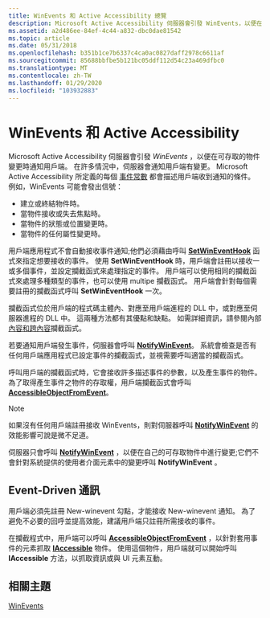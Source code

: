 ```yaml
---
title: WinEvents 和 Active Accessibility 總覽
description: Microsoft Active Accessibility 伺服器會引發 WinEvents，以便在可存取的物件變更時通知用戶端。
ms.assetid: a2d486ee-84ef-4c44-a832-dbc0dae81542
ms.topic: article
ms.date: 05/31/2018
ms.openlocfilehash: b351b1ce7b6337c4ca0ac0827daff2978c6611af
ms.sourcegitcommit: 85688bbfbe5b121bc05ddf112d54c23a469dfbc0
ms.translationtype: MT
ms.contentlocale: zh-TW
ms.lasthandoff: 01/29/2020
ms.locfileid: "103932883"
---
```

# <a name="winevents-and-active-accessibility"></a>WinEvents 和 Active Accessibility

Microsoft Active Accessibility 伺服器會引發 *WinEvents* ，以便在可存取的物件變更時通知用戶端。 在許多情況中，伺服器會通知用戶端有變更。 Microsoft Active Accessibility 所定義的每個 [事件常數](event-constants.md) 都會描述用戶端收到通知的條件。 例如，WinEvents 可能會發出信號：

- 建立或終結物件時。
- 當物件接收或失去焦點時。
- 當物件的狀態或位置變更時。
- 當物件的任何屬性變更時。

用戶端應用程式不會自動接收事件通知;他們必須藉由呼叫 [**SetWinEventHook**](/windows/desktop/api/Winuser/nf-winuser-setwineventhook) 函式來指定想要接收的事件。 使用 **SetWinEventHook** 時，用戶端會註冊以接收一或多個事件，並設定攔截函式來處理指定的事件。 用戶端可以使用相同的攔截函式來處理多種類型的事件，也可以使用 multipe 攔截函式。 用戶端會針對每個需要註冊的攔截函式呼叫 **SetWinEventHook** 一次。

攔截函式位於用戶端的程式碼主體內、對應至用戶端進程的 DLL 中，或對應至伺服器進程的 DLL 中。 這兩種方法都有其優點和缺點。 如需詳細資訊，請參閱內部 [內容和跨內容](in-context-and-out-of-context-hook-functions.md)攔截函式。

若要通知用戶端發生事件，伺服器會呼叫 [**NotifyWinEvent**](/windows/desktop/api/Winuser/nf-winuser-notifywinevent)。 系統會檢查是否有任何用戶端應用程式已設定事件的攔截函式，並視需要呼叫適當的攔截函式。

呼叫用戶端的攔截函式時，它會接收許多描述事件的參數，以及產生事件的物件。 為了取得產生事件之物件的存取權，用戶端攔截函式會呼叫 [**AccessibleObjectFromEvent**](/windows/desktop/api/Oleacc/nf-oleacc-accessibleobjectfromevent)。

> [!NOTE]
> 如果沒有任何用戶端註冊接收 WinEvents，則對伺服器呼叫 [**NotifyWinEvent**](/windows/desktop/api/Winuser/nf-winuser-notifywinevent) 的效能影響可說是微不足道。
>
> 伺服器只會呼叫 [**NotifyWinEvent**](/windows/desktop/api/Winuser/nf-winuser-notifywinevent) ，以便在自己的可存取物件中進行變更;它們不會針對系統提供的使用者介面元素中的變更呼叫 **NotifyWinEvent** 。

## <a name="event-driven-communication"></a>Event-Driven 通訊

用戶端必須先註冊 New-winevent 勾點，才能接收 New-winevent 通知。 為了避免不必要的回呼並提高效能，建議用戶端只註冊所需接收的事件。

在攔截程式中，用戶端可以呼叫 [**AccessibleObjectFromEvent**](/windows/desktop/api/Oleacc/nf-oleacc-accessibleobjectfromevent) ，以針對套用事件的元素抓取 [**IAccessible**](/windows/desktop/api/oleacc/nn-oleacc-iaccessible) 物件。 使用這個物件，用戶端就可以開始呼叫 **IAccessible** 方法，以抓取資訊或與 UI 元素互動。

## <a name="related-topics"></a>相關主題

[WinEvents](winevents-infrastructure.md)
